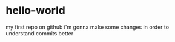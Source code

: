 # hello-world
my first repo on github
i'm gonna make some changes in order to understand commits better

